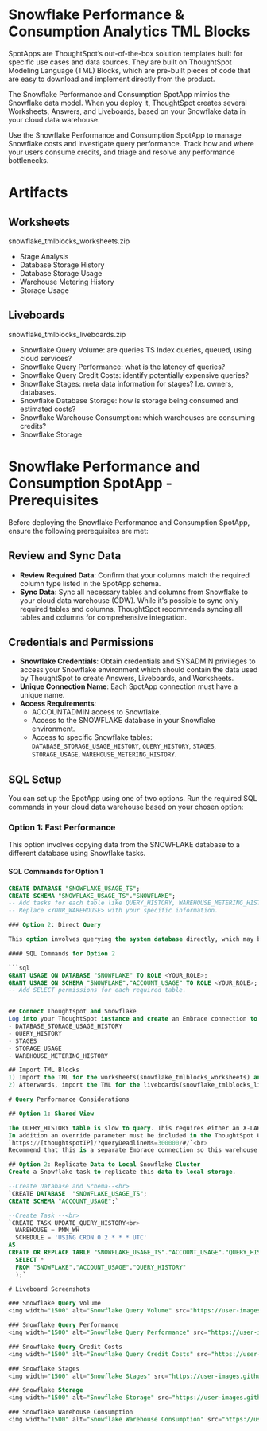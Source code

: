 # Snowflake Performance & Consumption Analytics TML Blocks

SpotApps are ThoughtSpot’s out-of-the-box solution templates built for specific use cases and data sources. They are built on ThoughtSpot Modeling Language (TML) Blocks, which are pre-built pieces of code that are easy to download and implement directly from the product.

The Snowflake Performance and Consumption SpotApp mimics the Snowflake data model. When you deploy it, ThoughtSpot creates several Worksheets, Answers, and Liveboards, based on your Snowflake data in your cloud data warehouse.

Use the Snowflake Performance and Consumption SpotApp to manage Snowflake costs and investigate query performance. Track how and where your users consume credits, and triage and resolve any performance bottlenecks.

# Artifacts 

## Worksheets 
snowflake_tmlblocks_worksheets.zip
- Stage Analysis
- Database Storage History
- Database Storage Usage
- Warehouse Metering History
- Storage Usage

## Liveboards 
snowflake_tmlblocks_liveboards.zip
- Snowflake Query Volume: are queries TS Index queries, queued, using cloud services?
- Snowflake Query Performance: what is the latency of queries?
- Snowflake Query Credit Costs: identify potentially expensive queries?
- Snowflake Stages: meta data information for stages? I.e. owners, databases.
- Snowflake Database Storage: how is storage being consumed and estimated costs?
- Snowflake Warehouse Consumption: which warehouses are consuming credits?
- Snowflake Storage

# Snowflake Performance and Consumption SpotApp - Prerequisites

Before deploying the Snowflake Performance and Consumption SpotApp, ensure the following prerequisites are met:

## Review and Sync Data

- **Review Required Data**: Confirm that your columns match the required column type listed in the SpotApp schema.
- **Sync Data**: Sync all necessary tables and columns from Snowflake to your cloud data warehouse (CDW). While it's possible to sync only required tables and columns, ThoughtSpot recommends syncing all tables and columns for comprehensive integration.

## Credentials and Permissions

- **Snowflake Credentials**: Obtain credentials and SYSADMIN privileges to access your Snowflake environment which should contain the data used by ThoughtSpot to create Answers, Liveboards, and Worksheets.
- **Unique Connection Name**: Each SpotApp connection must have a unique name.
- **Access Requirements**:
  - ACCOUNTADMIN access to Snowflake.
  - Access to the SNOWFLAKE database in your Snowflake environment.
  - Access to specific Snowflake tables: `DATABASE_STORAGE_USAGE_HISTORY`, `QUERY_HISTORY`, `STAGES`, `STORAGE_USAGE`, `WAREHOUSE_METERING_HISTORY`.

## SQL Setup

You can set up the SpotApp using one of two options. Run the required SQL commands in your cloud data warehouse based on your chosen option:

### Option 1: Fast Performance

This option involves copying data from the SNOWFLAKE database to a different database using Snowflake tasks.

#### SQL Commands for Option 1

```sql
CREATE DATABASE "SNOWFLAKE_USAGE_TS";
CREATE SCHEMA "SNOWFLAKE_USAGE_TS"."SNOWFLAKE";
-- Add tasks for each table like QUERY_HISTORY, WAREHOUSE_METERING_HISTORY, etc.
-- Replace <YOUR_WAREHOUSE> with your specific information.

### Option 2: Direct Query

This option involves querying the system database directly, which may be slower and more expensive.

#### SQL Commands for Option 2

```sql
GRANT USAGE ON DATABASE "SNOWFLAKE" TO ROLE <YOUR_ROLE>;
GRANT USAGE ON SCHEMA "SNOWFLAKE"."ACCOUNT_USAGE" TO ROLE <YOUR_ROLE>;
-- Add SELECT permissions for each required table.


## Connect Thoughtspot and Snowflake
Log into your ThoughtSpot instance and create an Embrace connection to each of the five following views: 
- DATABASE_STORAGE_USAGE_HISTORY
- QUERY_HISTORY
- STAGES
- STORAGE_USAGE
- WAREHOUSE_METERING_HISTORY

## Import TML Blocks 
1) Import the TML for the worksheets(snowflake_tmlblocks_worksheets) and verify that it has all been imported without any errors.
2) Afterwards, import the TML for the liveboards(snowflake_tmlblocks_liveboards) and verify that it has all been imported without any errors.

# Query Performance Considerations 

## Option 1: Shared View 

The QUERY_HISTORY table is slow to query. This requires either an X-LARGE or XX-LARGE warehouse to ensure queries are returned in a search time.
In addition an override parameter must be included in the ThoughtSpot URL, where the following increases the timeout to 3 mins.<br>
`https://[thoughtspotIP]/?queryDeadlineMs=300000/#/`<br>
Recommend that this is a separate Embrace connection so this warehouse can be isolated.

## Option 2: Replicate Data to Local Snowflake Cluster
Create a Snowflake task to replicate this data to local storage. 

--Create Database and Schema--<br>
`CREATE DATABASE  "SNOWFLAKE_USAGE_TS";
CREATE SCHEMA "ACCOUNT_USAGE";`

--Create Task --<br>
`CREATE TASK UPDATE_QUERY_HISTORY<br>
  WAREHOUSE = PMM_WH
  SCHEDULE = 'USING CRON 0 2 * * * UTC'
AS
CREATE OR REPLACE TABLE "SNOWFLAKE_USAGE_TS"."ACCOUNT_USAGE"."QUERY_HISTORY" AS (
  SELECT *
  FROM "SNOWFLAKE"."ACCOUNT_USAGE"."QUERY_HISTORY"
  );`

# Liveboard Screenshots 

### Snowflake Query Volume
<img width="1500" alt="Snowflake Query Volume" src="https://user-images.githubusercontent.com/102629468/161118984-74c6c6e3-331d-430b-aec9-e30b37388473.png">

### Snowflake Query Performance
<img width="1500" alt="Snowflake Query Performance" src="https://user-images.githubusercontent.com/102629468/161119009-31e71eca-45cb-470e-b3d2-68ea5bf726a7.png">

### Snowflake Query Credit Costs
<img width="1500" alt="Snowflake Query Credit Costs" src="https://user-images.githubusercontent.com/102629468/161119036-92d781a5-3a3a-4750-ad1b-2f0891451ea7.png">

### Snowflake Stages
<img width="1500" alt="Snowflake Stages" src="https://user-images.githubusercontent.com/102629468/161119061-2e84b434-83fc-44ae-a93d-77f6b9d25e05.png">

### Snowflake Storage
<img width="1500" alt="Snowflake Storage" src="https://user-images.githubusercontent.com/102629468/161119088-2385a002-e518-43d6-9e7c-75cb65e38444.png">

### Snowflake Warehouse Consumption
<img width="1500" alt="Snowflake Warehouse Consumption" src="https://user-images.githubusercontent.com/102629468/161119106-1858f56f-6c45-4866-bbee-25c54e34d8e0.png">





